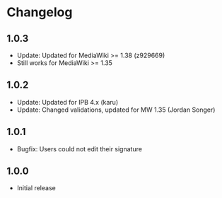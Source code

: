 # Changelog

## 1.0.3
* Update: Updated for MediaWiki >= 1.38 (z929669)
* Still works for MediaWiki >= 1.35

## 1.0.2
* Update: Updated for IPB 4.x (karu)
* Update: Changed validations, updated for MW 1.35 (Jordan Songer)

## 1.0.1
* Bugfix: Users could not edit their signature

## 1.0.0

* Initial release